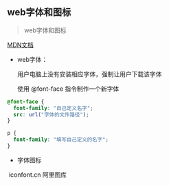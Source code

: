 ## web字体和图标

> web字体和图标

<a href="https://developer.mozilla.org/zh-CN/docs/Web/CSS/@font-face" target="_blank">MDN文档</a> 

- web字体：

  用户电脑上没有安装相应字体，强制让用户下载该字体

  使用 @font-face 指令制作一个新字体

```css
@font-face {
  font-family: "自己定义名字";
  src: url("字体的文件路径");
}

p {
  font-family: "填写自己定义的名字";
}
```



- 字体图标

​		iconfont.cn 阿里图库
